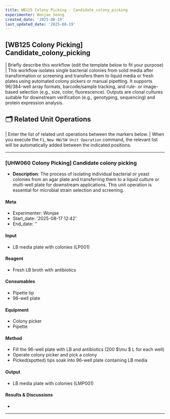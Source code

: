 ```yaml
---
title: WB125 Colony Picking - Candidate_colony_picking
experimenter: Wonjae Seong
created_date: '2025-08-19'
last_updated_date: '2025-08-19'
---
```


## [WB125 Colony Picking] Candidate_colony_picking
| Briefly describe this workflow (edit the template below to fit your purpose)
| This workflow isolates single bacterial colonies from solid media after transformation or screening and transfers them to liquid media or fresh plates using automated colony pickers or manual pipetting. It supports 96/384-well array formats, barcode/sample tracking, and rule- or image-based selection (e.g., size, color, fluorescence). Outputs are clonal cultures suitable for downstream verification (e.g., genotyping, sequencing) and protein expression analysis.


## 🗂️ Related Unit Operations

| Enter the list of related unit operations between the markers below.
| When you execute the `F1`, `New HW/SW Unit Operation` command, the relevant list will be automatically added between the indicated positions.


<!-- UNITOPERATION_LIST_START -->



------------------------------------------------------------------------

### [UHW060 Colony Picking] Candidate colony picking

- **Description**: The process of isolating individual bacterial or yeast colonies from an agar plate and transferring them to a liquid culture or multi-well plate for downstream applications. This unit operation is essential for microbial strain selection and screening.

#### Meta
- Experimenter: Wonjae
- Start_date: '2025-08-17 12:42'
- End_date: ''

#### Input
- LB media plate with colonies (LP001)

#### Reagent
- Fresh LB broth with antibiotics

#### Consumables

- Pipette tip
- 96-well plate


#### Equipment

- Colony picker 
- Pipette

#### Method

- Fill the 96-well plate with LB and antibiotics (200 $\mu $ L for each well) 
- Operate colony picker and pick a colony
- Picked(spotted) tips soak into 96-well plate containing LB media

#### Output
- LB media plate with colonies (LMP001)

#### Results & Discussions
- 

------------------------------------------------------------------------



<!-- UNITOPERATION_LIST_END -->

